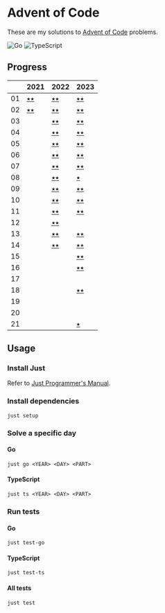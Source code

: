 # Advent of Code

These are my solutions to [Advent of Code](https://adventofcode.com) problems.

![Go](https://github.com/sunilbpandey/advent-of-code/actions/workflows/go.yml/badge.svg)
![TypeScript](https://github.com/sunilbpandey/advent-of-code/actions/workflows/ts.yml/badge.svg)

## Progress

|     | 2021             | 2022             | 2023             |
| --- | ---------------- | ---------------- | ---------------- |
| 01  | [⭑⭑](2021/day01) | [⭑⭑](2022/day01) | [⭑⭑](2023/day01) |
| 02  | [⭑⭑](2021/day02) | [⭑⭑](2022/day02) | [⭑⭑](2023/day02) |
| 03  |                  | [⭑⭑](2022/day03) | [⭑⭑](2023/day03) |
| 04  |                  | [⭑⭑](2022/day04) | [⭑⭑](2023/day04) |
| 05  |                  | [⭑⭑](2022/day05) | [⭑⭑](2023/day05) |
| 06  |                  | [⭑⭑](2022/day06) | [⭑⭑](2023/day06) |
| 07  |                  | [⭑⭑](2022/day07) | [⭑⭑](2023/day07) |
| 08  |                  | [⭑⭑](2022/day08) | [⭑ ](2023/day08) |
| 09  |                  | [⭑⭑](2022/day09) | [⭑⭑](2023/day09) |
| 10  |                  | [⭑⭑](2022/day10) | [⭑⭑](2023/day10) |
| 11  |                  | [⭑⭑](2022/day11) | [⭑⭑](2023/day11) |
| 12  |                  | [⭑⭑](2022/day12) |                  |
| 13  |                  | [⭑⭑](2022/day13) | [⭑⭑](2023/day13) |
| 14  |                  | [⭑⭑](2022/day14) | [⭑⭑](2023/day14) |
| 15  |                  |                  | [⭑⭑](2023/day15) |
| 16  |                  |                  | [⭑⭑](2023/day16) |
| 17  |                  |                  |                  |
| 18  |                  |                  | [⭑⭑](2023/day18) |
| 19  |                  |                  |                  |
| 20  |                  |                  |                  |
| 21  |                  |                  | [⭑](2023/day21)  |

## Usage

### Install Just

Refer to [Just Programmer's Manual](https://just.systems/man/en/).

### Install dependencies

```
just setup
```

### Solve a specific day

#### Go

```
just go <YEAR> <DAY> <PART>
```

#### TypeScript

```
just ts <YEAR> <DAY> <PART>
```

### Run tests

#### Go

```
just test-go
```

#### TypeScript

```
just test-ts
```

#### All tests

```
just test
```
